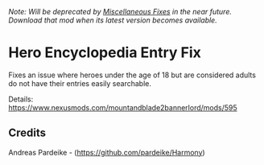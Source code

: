*Note: Will be deprecated by [Miscellaneous Fixes](https://github.com/Designer225/FixedBanditSpawning) in the near future. Download that mod when its latest version becomes available.*

# Hero Encyclopedia Entry Fix
 Fixes an issue where heroes under the age of 18 but are considered adults do not have their entries easily searchable.

 Details: https://www.nexusmods.com/mountandblade2bannerlord/mods/595
 
## Credits
 Andreas Pardeike - (https://github.com/pardeike/Harmony)
